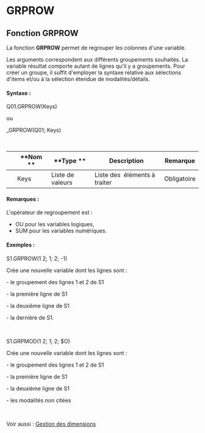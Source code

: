 # GRPROW

## Fonction GRPROW

La fonction **GRPROW** permet de regrouper les colonnes d'une variable.&nbsp;

Les arguments correspondent aux différents groupements souhaités. La variable résultat comporte autant de lignes qu'il y a groupements. Pour créer un groupe, il suffit d'employer la syntaxe relative aux sélections d'items et/ou à la sélection étendue de modalités/détails.

#### Syntaxe :&nbsp;

Q01.GRPROW(Keys)

ou

\_GRPROW(Q01; Keys)

&nbsp;

| &nbsp; | **Nom ** | **Type ** | **Description** | **Remarque** |
| --- | --- | --- | --- | --- |
| &nbsp; | Keys | Liste de valeurs | Liste des&nbsp; éléments à traiter | Obligatoire |


#### Remarques :

L'opérateur de regroupement est :&nbsp;

* OU pour les variables logiques,
* SUM pour les variables numériques.

#### Exemples :

S1.GRPROW(1 2; 1; 2; -1)

Crée une nouvelle variable dont les lignes sont :

\- le groupement des lignes 1 et 2 de S1

\- la première ligne de S1

\- la deuxième ligne de S1&nbsp;

\- la dernière de S1.

&nbsp;

S1.GRPMOD(1 2; 1; 2; $O)

Crée une nouvelle variable dont les lignes sont :

\- le groupement des lignes 1 et 2 de S1

\- la première ligne de S1

\- la deuxième ligne de S1&nbsp;

\- les modalités non citées

&nbsp;

Voir aussi : [Gestion des dimensions](<Gererlesdimensionsdesvariables1.md>)
